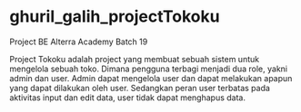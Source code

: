 # ghuril_galih_projectTokoku
Project BE Alterra Academy Batch 19

Project Tokoku adalah project yang membuat sebuah sistem untuk mengelola sebuah toko.
Dimana pengguna terbagi menjadi dua role, yakni admin dan user. Admin dapat mengelola user dan dapat melakukan apapun yang dapat dilakukan oleh user.
Sedangkan peran user terbatas pada aktivitas input dan edit data, user tidak dapat menghapus data.

